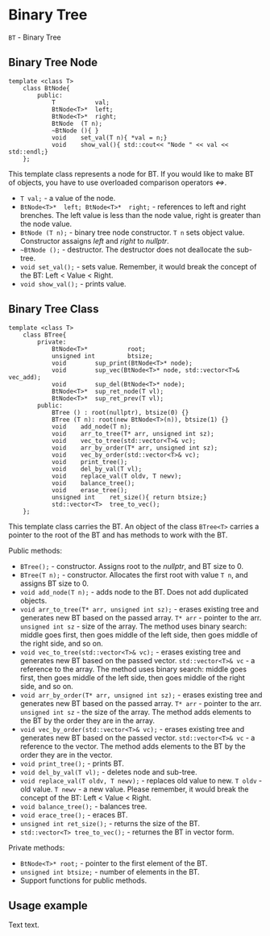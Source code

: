 # Binary Tree

`BT` - Binary Tree

## Binary Tree Node

```
template <class T>
    class BtNode{
        public:
            T           val;
            BtNode<T>*  left;
            BtNode<T>*  right;
            BtNode  (T n);
            ~BtNode (){ }
            void    set_val(T n){ *val = n;}
            void    show_val(){ std::cout<< "Node " << val << std::endl;}
    };
```
This template class represents a node for BT. If you would like to make BT of objects, you have to use overloaded comparison operators <i><=></i>.
* `T val;` - a value of the node.
* `BtNode<T>*  left; BtNode<T>*  right;` - references to left and right brenches. The left value is less than the node value, right is greater than the node value.
* `BtNode (T n);` - binary tree node constructor. `T n` sets object value. Constructor assaigns <i>left</i> and <i>right</i> to <i>nullptr</i>.
* `~BtNode ();` - destructor. The destructor does not deallocate the sub-tree.
* `void set_val();` - sets value. Remember, it would break the concept of the BT: Left < Value < Right.
* `void show_val();` - prints value.

## Binary Tree Class
```
template <class T>
    class BTree{
        private:
            BtNode<T>*           root;
            unsigned int         btsize;
            void        sup_print(BtNode<T>* node);
            void        sup_vec(BtNode<T>* node, std::vector<T>& vec_add);
            void        sup_del(BtNode<T>* node);
            BtNode<T>*  sup_ret_node(T vl);
            BtNode<T>*  sup_ret_prev(T vl);
        public:
            BTree () : root(nullptr), btsize(0) {}
            BTree (T n): root(new BtNode<T>(n)), btsize(1) {}
            void    add_node(T n);
            void    arr_to_tree(T* arr, unsigned int sz);
            void    vec_to_tree(std::vector<T>& vc);
            void    arr_by_order(T* arr, unsigned int sz);
            void    vec_by_order(std::vector<T>& vc);
            void    print_tree();
            void    del_by_val(T vl);
            void    replace_val(T oldv, T newv);
            void    balance_tree();
            void    erase_tree();
            unsigned int    ret_size(){ return btsize;}
            std::vector<T>  tree_to_vec();
    };
```
This template class carries the BT. An object of the class `BTree<T>` carries a pointer to the root of the BT and has methods to work with the BT.

Public methods:
* `BTree();` - constructor. Assigns root to the <i>nullptr</i>, and BT size to 0.
* `BTree(T n);` - constructor. Allocates the first root with value `T n`, and assigns BT size to 0.
* `void add_node(T n);` - adds node to the BT. Does not add duplicated objects.
* `void arr_to_tree(T* arr, unsigned int sz);` - erases existing tree and generates new BT based on the passed array. `T* arr` - pointer to the arr. `unsigned int sz` - size of the array. The method uses binary search: middle goes first, then goes middle of the left side, then goes middle of the right side, and so on.
* `void vec_to_tree(std::vector<T>& vc);` - erases existing tree and generates new BT based on the passed vector. `std::vector<T>& vc` - a reference to the array. The method uses binary search: middle goes first, then goes middle of the left side, then goes middle of the right side, and so on.
* `void arr_by_order(T* arr, unsigned int sz);` - erases existing tree and generates new BT based on the passed array. `T* arr` - pointer to the arr. `unsigned int sz` - the size of the array. The method adds elements to the BT by the order they are in the array.
* `void vec_by_order(std::vector<T>& vc);` - erases existing tree and generates new BT based on the passed vector. `std::vector<T>& vc` - a reference to the vector. The method adds elements to the BT by the order they are in the vector.
* `void print_tree();` - prints BT.
* `void del_by_val(T vl);` - deletes node and sub-tree.
* `void replace_val(T oldv, T newv);` - replaces old value to new. `T oldv` - old value. `T newv` - a new value. Please remember, it would break the concept of the BT: Left < Value < Right.
* `void balance_tree();` - balances tree.
* `void erace_tree();` - eraces BT.
* `unsigned int ret_size();` - returns the size of the BT.
* `std::vector<T> tree_to_vec();` - returnes the BT in vector form.

Private methods:
* `BtNode<T>* root;` - pointer to the first element of the BT.
* `unsigned int btsize;` - number of elements in the BT.
* Support functions for public methods.

## Usage example

Text text.
